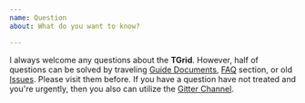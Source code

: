 ```yaml
---
name: Question
about: What do you want to know?

---
```


I always welcome any questions about the **TGrid**. However, half of questions can be solved by traveling [Guide Documents](https://github.com/samhon/tgrid/wiki), [FAQ](https://github.com/samhon/tgrid/wiki/FAQ) section, or old [Issues](https://github.com/samchon/tgrid/search?type=Issues). Please visit them before. If you have a question have not treated and you're urgently, then you also can utilize the [Gitter Channel](https://gitter.im/samchon/tgrid).